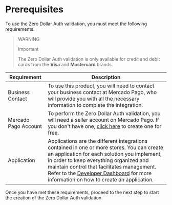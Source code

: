 # Prerequisites

To use the Zero Dollar Auth validation, you must meet the following requirements.

> WARNING
>
> Important
>
> The Zero Dollar Auth validation is only available for credit and debit cards from the **Visa** and **Mastercard** brands.

| Requirement | Description |
|---|---|
| Business Contact | To use this product, you will need to contact your business contact at Mercado Pago, who will provide you with all the necessary information to complete the integration. |
| Mercado Pago Account | To perform the Zero Dollar Auth validation, you will need a seller account on Mercado Pago. If you don't have one, [click here](https://www.mercadopago[FAKER][URL][DOMAIN]/hub/registration/landing) to create one for free. |
| Application | Applications are the different integrations contained in one or more stores. You can create an application for each solution you implement, in order to keep everything organized and maintain control that facilitates management. Refer to the [Developer Dashboard](/developers/en/docs/zero-dollar-auth/additional-content/your-integrations/introduction) for more information on how to create an application. |

Once you have met these requirements, proceed to the next step to start the creation of the Zero Dollar Auth validation.